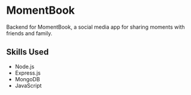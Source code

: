 # MomentBook

Backend for MomentBook, a social media app for sharing moments with friends and family.

## Skills Used

- Node.js
- Express.js
- MongoDB
- JavaScript